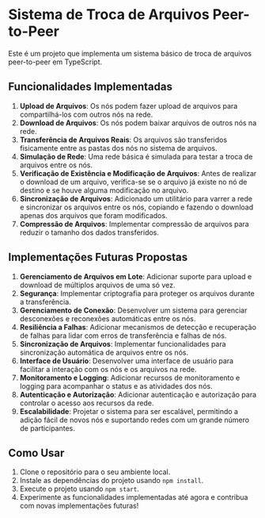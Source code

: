 # Sistema de Troca de Arquivos Peer-to-Peer

Este é um projeto que implementa um sistema básico de troca de arquivos peer-to-peer em TypeScript.

## Funcionalidades Implementadas

1. **Upload de Arquivos**: Os nós podem fazer upload de arquivos para compartilhá-los com outros nós na rede.
2. **Download de Arquivos**: Os nós podem baixar arquivos de outros nós na rede.
3. **Transferência de Arquivos Reais**: Os arquivos são transferidos fisicamente entre as pastas dos nós no sistema de arquivos.
4. **Simulação de Rede**: Uma rede básica é simulada para testar a troca de arquivos entre os nós.
5. **Verificação de Existência e Modificação de Arquivos**: Antes de realizar o download de um arquivo, verifica-se se o arquivo já existe no nó de destino e se houve alguma modificação no arquivo.
6. **Sincronização de Arquivos**: Adicionado um utilitário para varrer a rede e sincronizar os arquivos entre os nós, copiando e fazendo o download apenas dos arquivos que foram modificados.
7. **Compressão de Arquivos**: Implementar compressão de arquivos para reduzir o tamanho dos dados transferidos.

## Implementações Futuras Propostas

1. **Gerenciamento de Arquivos em Lote**: Adicionar suporte para upload e download de múltiplos arquivos de uma só vez.
2. **Segurança**: Implementar criptografia para proteger os arquivos durante a transferência.
3. **Gerenciamento de Conexão**: Desenvolver um sistema para gerenciar desconexões e reconexões automáticas entre os nós.
4. **Resiliência a Falhas**: Adicionar mecanismos de detecção e recuperação de falhas para lidar com erros de transferência e falhas de nós.
5. **Sincronização de Arquivos**: Implementar funcionalidades para sincronização automática de arquivos entre os nós.
6. **Interface de Usuário**: Desenvolver uma interface de usuário para facilitar a interação com os nós e os arquivos na rede.
7. **Monitoramento e Logging**: Adicionar recursos de monitoramento e logging para acompanhar o status e as atividades dos nós.
8. **Autenticação e Autorização**: Adicionar autenticação e autorização para controlar o acesso aos recursos da rede.
9. **Escalabilidade**: Projetar o sistema para ser escalável, permitindo a adição fácil de novos nós e suportando redes com um grande número de participantes.

## Como Usar

1. Clone o repositório para o seu ambiente local.
2. Instale as dependências do projeto usando `npm install`.
3. Execute o projeto usando `npm start`.
4. Experimente as funcionalidades implementadas até agora e contribua com novas implementações futuras!
